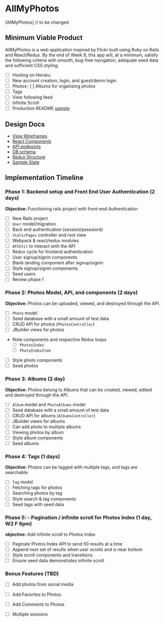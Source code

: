 # AllMyPhotos

[AllMyPhotos]  // to be changed
## Minimum Viable Product

AllMyPhotos is a web application inspired by Flickr built using Ruby on Rails and React/Redux.  By the end of Week 9, this app will, at a minimum, satisfy the following criteria with smooth, bug-free navigation, adequate seed data and sufficient CSS styling:

- [ ] Hosting on Heroku
- [ ] New account creation, login, and guest/demo login
- [ ] Photos- [ ] Albums for organizing photos
- [ ] Tags
- [ ] View following feed
- [ ] Infinite Scroll
- [ ] Production README [sample](docs/production_readme.md) 

## Design Docs
* [View Wireframes][wireframes]
* [React Components][components]
* [API endpoints][api-endpoints]
* [DB schema][schema]
* [Redux Structure][redux-structure]
* [Sample State][sample-state]

[wireframes]: wireframes
[components]: component-heirarchy.md
[redux-structure]: redux-structure.md
[sample-state]: sample-state.md
[api-endpoints]: api-endpoints.md
[schema]: schema.md

## Implementation Timeline

### Phase 1: Backend setup and Front End User Authentication (2 days)

**Objective:** Functioning rails project with front-end Authentication

- [ ] New Rails project
- [ ] `User` model/migration
- [ ] Back end authentication (session/password)
- [ ] `StaticPages` controller and root view
- [ ] Webpack & react/redux modules
- [ ] `APIUtil` to interact with the API
- [ ] Redux cycle for frontend authentication
- [ ] User signup/signin components
- [ ] Blank landing component after signup/signin
- [ ] Style signup/signin components
- [ ] Seed users
- [ ] Review phase 1

### Phase 2: Photos Model, API, and components (2 days)

**Objective:** Photos can be uploaded, viewed, and destroyed through
the API.

- [ ] `Photo` model
- [ ] Seed database with a small amount of test data
- [ ] CRUD API for photos (`PhotosController`)
- [ ] JBuilder views for photos
- Note components and respective Redux loops
  - [ ] `PhotosIndex`
  - [ ] `PhotoIndexItem`
- [ ] Style photo components
- [ ] Seed photos

### Phase 3: Albums (2 day)

**Objective:** Photos belong to Albums that can be created, viewed, edited and destroyed through the API.

- [ ] `Album` model and `PhotoAlbums` model
- [ ] Seed database with a small amount of test data
- [ ] CRUD API for albums (`AlbumsController`)
- [ ] JBuilder views for albums
- [ ] Can add photo to multiple albums
- [ ] Viewing photos by album
- [ ] Style album components
- [ ] Seed albums

### Phase 4: Tags (1 days)

**Objective:** Photos can be tagged with multiple tags, and tags are searchable.

- [ ] `Tag` model
- [ ] Fetching tags for photos
- [ ] Searching photos by tag
- [ ] Style search & tag components
- [ ] Seed tags with seed data

### Phase 5: - Pagination / infinite scroll for Photos Index (1 day, W2 F 6pm)

**objective:** Add infinite scroll to Photos Index

- [ ] Paginate Photos Index API to send 50 results at a time
- [ ] Append next set of results when user scrolls and is near bottom
- [ ] Style scroll components and transitions
- [ ] Ensure seed data demonstrates infinite scroll

### Bonus Features (TBD)
- [ ] Add photos from social media
- [ ] Add Favorites to Photos
- [ ] Add Comments to Photos
- [ ] Multiple sessions

